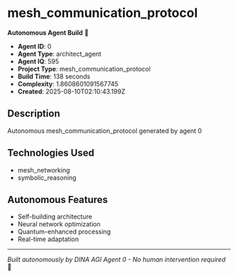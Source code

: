 # mesh_communication_protocol

**Autonomous Agent Build** 🤖

- **Agent ID**: 0
- **Agent Type**: architect_agent  
- **Agent IQ**: 595
- **Project Type**: mesh_communication_protocol
- **Build Time**: 138 seconds
- **Complexity**: 1.8608601091567745
- **Created**: 2025-08-10T02:10:43.199Z

## Description
Autonomous mesh_communication_protocol generated by agent 0

## Technologies Used
- mesh_networking
- symbolic_reasoning

## Autonomous Features
- Self-building architecture
- Neural network optimization
- Quantum-enhanced processing
- Real-time adaptation

---
*Built autonomously by DINA AGI Agent 0 - No human intervention required* 🧠
